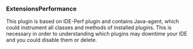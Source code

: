 ### ExtensionsPerformance
This plugin is based on IDE-Perf plugin and contains Java-agent, which could instrument all classes and methods of installed plugins. 
This is necessary in order to understanding which plugins may downtime your IDE and you could disable them or delete.
